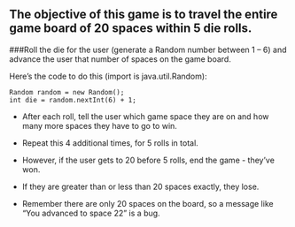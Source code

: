 ## The objective of this game is to travel the entire game board of 20 spaces within 5 die rolls.

###Roll the die for the user (generate a Random number between 1 – 6) and advance the user that number of spaces on the game board. 

Here’s the code to do this (import is java.util.Random):

    Random random = new Random(); 
    int die = random.nextInt(6) + 1;

* After each roll, tell the user which game space they are on and how many more spaces they have to go to win.

* Repeat this 4 additional times, for 5 rolls in total.

* However, if the user gets to 20 before 5 rolls, end the game - they’ve won.

* If they are greater than or less than 20 spaces exactly, they lose.

* Remember there are only 20 spaces on the board, so a message like “You advanced to space 22” is a bug.